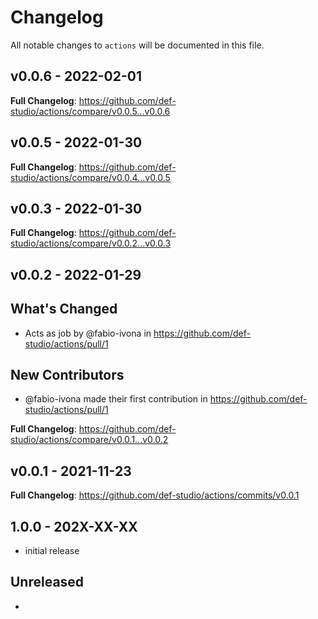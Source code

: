 # Changelog

All notable changes to `actions` will be documented in this file.

## v0.0.6 - 2022-02-01

**Full Changelog**: https://github.com/def-studio/actions/compare/v0.0.5...v0.0.6

## v0.0.5 - 2022-01-30

**Full Changelog**: https://github.com/def-studio/actions/compare/v0.0.4...v0.0.5

## v0.0.3 - 2022-01-30

**Full Changelog**: https://github.com/def-studio/actions/compare/v0.0.2...v0.0.3

## v0.0.2 - 2022-01-29

## What's Changed

- Acts as job by @fabio-ivona in https://github.com/def-studio/actions/pull/1

## New Contributors

- @fabio-ivona made their first contribution in https://github.com/def-studio/actions/pull/1

**Full Changelog**: https://github.com/def-studio/actions/compare/v0.0.1...v0.0.2

## v0.0.1 - 2021-11-23

**Full Changelog**: https://github.com/def-studio/actions/commits/v0.0.1

## 1.0.0 - 202X-XX-XX

- initial release

## Unreleased

- 
